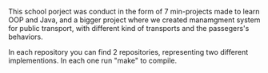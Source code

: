 This school porject was conduct in the form of 7 min-projects made to learn OOP and Java, and a bigger project where we created manamgment system for public transport, with different kind of transports and the passegers's behaviors.

In each repository you can find 2 repositories, representing two different implementions. In each one run "make" to compile.
